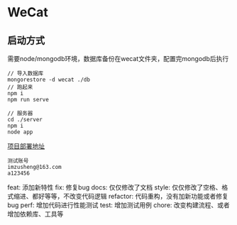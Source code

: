 WeCat
======

启动方式
-----------
需要node/mongodb环境，数据库备份在wecat文件夹，配置完mongodb后执行
```
// 导入数据库
mongorestore -d wecat ./db
// 跑起来
npm i
npm run serve

// 服务器
cd ./server
npm i
node app
```

[项目部署地址](https://zusheng.club/chatV2)
```
测试账号
imzusheng@163.com
a123456
```

feat: 添加新特性
fix: 修复bug
docs: 仅仅修改了文档
style: 仅仅修改了空格、格式缩进、都好等等，不改变代码逻辑
refactor: 代码重构，没有加新功能或者修复bug
perf: 增加代码进行性能测试
test: 增加测试用例
chore: 改变构建流程、或者增加依赖库、工具等
